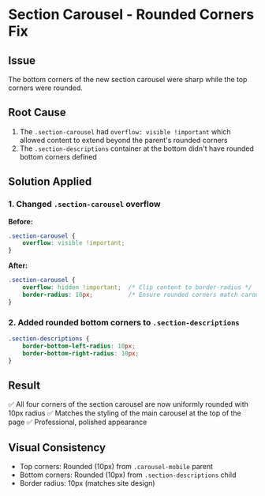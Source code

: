 # Section Carousel - Rounded Corners Fix

## Issue
The bottom corners of the new section carousel were sharp while the top corners were rounded.

## Root Cause
1. The `.section-carousel` had `overflow: visible !important` which allowed content to extend beyond the parent's rounded corners
2. The `.section-descriptions` container at the bottom didn't have rounded bottom corners defined

## Solution Applied

### 1. Changed `.section-carousel` overflow
**Before:**
```css
.section-carousel {
    overflow: visible !important;
}
```

**After:**
```css
.section-carousel {
    overflow: hidden !important;  /* Clip content to border-radius */
    border-radius: 10px;          /* Ensure rounded corners match carousel-mobile */
}
```

### 2. Added rounded bottom corners to `.section-descriptions`
```css
.section-descriptions {
    border-bottom-left-radius: 10px;
    border-bottom-right-radius: 10px;
}
```

## Result
✅ All four corners of the section carousel are now uniformly rounded with 10px radius
✅ Matches the styling of the main carousel at the top of the page
✅ Professional, polished appearance

## Visual Consistency
- Top corners: Rounded (10px) from `.carousel-mobile` parent
- Bottom corners: Rounded (10px) from `.section-descriptions` child
- Border radius: 10px (matches site design)
